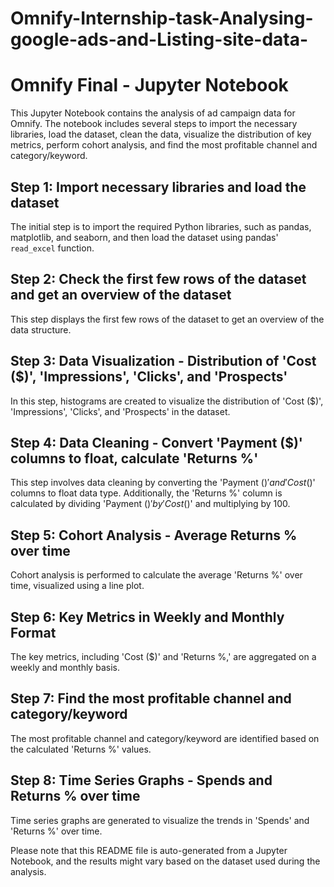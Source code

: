 # Omnify-Internship-task-Analysing-google-ads-and-Listing-site-data-

# Omnify Final - Jupyter Notebook

This Jupyter Notebook contains the analysis of ad campaign data for Omnify. The notebook includes several steps to import the necessary libraries, load the dataset, clean the data, visualize the distribution of key metrics, perform cohort analysis, and find the most profitable channel and category/keyword.

## Step 1: Import necessary libraries and load the dataset
The initial step is to import the required Python libraries, such as pandas, matplotlib, and seaborn, and then load the dataset using pandas' `read_excel` function.

## Step 2: Check the first few rows of the dataset and get an overview of the dataset
This step displays the first few rows of the dataset to get an overview of the data structure.

## Step 3: Data Visualization - Distribution of 'Cost ($)', 'Impressions', 'Clicks', and 'Prospects'
In this step, histograms are created to visualize the distribution of 'Cost ($)', 'Impressions', 'Clicks', and 'Prospects' in the dataset.

## Step 4: Data Cleaning - Convert 'Payment ($)' columns to float, calculate 'Returns %'
This step involves data cleaning by converting the 'Payment ($)' and 'Cost ($)' columns to float data type. Additionally, the 'Returns %' column is calculated by dividing 'Payment ($)' by 'Cost ($)' and multiplying by 100.

## Step 5: Cohort Analysis - Average Returns % over time
Cohort analysis is performed to calculate the average 'Returns %' over time, visualized using a line plot.

## Step 6: Key Metrics in Weekly and Monthly Format
The key metrics, including 'Cost ($)' and 'Returns %,' are aggregated on a weekly and monthly basis.

## Step 7: Find the most profitable channel and category/keyword
The most profitable channel and category/keyword are identified based on the calculated 'Returns %' values.

## Step 8: Time Series Graphs - Spends and Returns % over time
Time series graphs are generated to visualize the trends in 'Spends' and 'Returns %' over time.

Please note that this README file is auto-generated from a Jupyter Notebook, and the results might vary based on the dataset used during the analysis.
